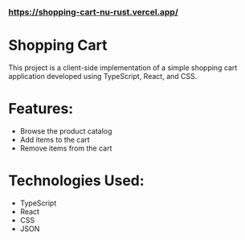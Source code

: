 ### https://shopping-cart-nu-rust.vercel.app/

# Shopping Cart
This project is a client-side implementation of a simple shopping cart application developed using TypeScript, React, and CSS.

# Features:
- Browse the product catalog
- Add items to the cart
- Remove items from the cart

# Technologies Used:
- TypeScript
- React
- CSS
- JSON
